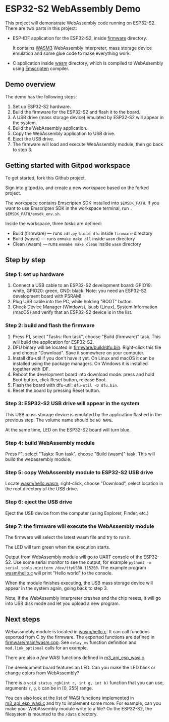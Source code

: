 # ESP32-S2 WebAssembly Demo

This project will demonstrate WebAssembly code running on ESP32-S2. There are two parts in this project:

* ESP-IDF application for the ESP32-S2, inside [firmware](firmware/) directory.

  It contains [WASM3](https://github.com/wasm3/wasm3) WebAssembly interpreter, mass storage device emulation and some glue code to make everything work.

* C application inside [wasm](wasm/) directory, which is compiled to WebAssembly using [Emscripten](https://emscripten.org/docs/introducing_emscripten/about_emscripten.html) compiler.

## Demo overview

The demo has the following steps:

1. Set up ESP32-S2 hardware.
2. Build the firmware for the ESP32-S2 and flash it to the board.
3. A USB drive (mass storage device) emulated by ESP32-S2 will appear in the system.
4. Build the WebAssembly application.
5. Copy the WebAssembly application to USB drive.
6. Eject the USB drive.
7. The firmware will load and execute WebAssembly module, then go back to step 3.

## Getting started with Gitpod workspace

To get started, fork this Github project.

Sign into gitpod.io, and create a new workspace based on the forked project.

The workspace contains Emscripten SDK installed into `$EMSDK_PATH`. If you want to use Emscripten SDK in the workspace terminal, run `. $EMSDK_PATH/emsdk_env.sh`.

Inside the workspace, three _tasks_ are defined:

* Build (firmware) — runs `idf.py build dfu` inside `firmware` directory
* Build (wasm) — runs `emmake make all` inside `wasm` directory
* Clean (wasm) — runs `emmake make clean` inside `wasm` directory

## Step by step

### Step 1: set up hardware

1. Connect a USB cable to an ESP32-S2 development board: GPIO19: white, GPIO20: green, GND: black. Note: you need an ESP32-S2 development board with PSRAM!
2. Plug USB cable into the PC, while holding "BOOT" button.
3. Check Device Manager (Windows), lsusb (Linux), System Information (macOS) and verify that an ESP32-S2 device is in the list.

### Step 2: build and flash the firmware

1. Press F1, select "Tasks: Run task", choose "Build (firmware)" task. This will build the application for ESP32-S2.
2. DFU binary will be located in [firmware/build/dfu.bin](firmware/build/dfu.bin). Right-click this file and choose "Download". Save it somewhere on your computer.
3. Install dfu-util if you don't have it yet. On Linux and macOS it can be installed using the package managers. On Windows it is installed together with IDF.
4. Reboot the development board into download mode: press and hold Boot button, click Reset button, release Boot.
5. Flash the board with dfu-util: `dfu-util -D dfu.bin`.
6. Reset the board by pressing Reset button.

### Step 3: ESP32-S2 USB drive will appear in the system

This USB mass storage device is emulated by the application flashed in the previous step. The volume name should be `NO NAME`.

At the same time, LED on the ESP32-S2 board will turn blue.

### Step 4: build WebAssembly module

Press F1, select "Tasks: Run task", choose "Build (wasm)" task. This will build the webassembly module.

### Step 5: copy WebAssembly module to ESP32-S2 USB drive

Locate [wasm/hello.wasm](wasm/hello.wasm), right-click, choose "Download", select location in the root directory of the USB drive.

### Step 6: eject the USB drive

Eject the USB device from the computer (using Explorer, Finder, etc.)

### Step 7: the firmware will execute the WebAssembly module

The firmware will select the latest wasm file and try to run it.

The LED will turn green when the execution starts.

Output from WebAssembly module will go to UART console of the ESP32-S2. Use some serial monitor to see the output, for example `python3 -m serial.tools.miniterm /dev/ttyUSB0 115200`. The example program [wasm/hello.c](wasm/hello.c) will print "Hello world" to the console.

When the module finishes executing, the USB mass storage device will appear in the system again, going back to step 3.

Note, if the WebAssembly interpreter crashes and the chip resets, it will go into USB disk mode and let you upload a new program.

## Next steps

Webassmebly module is located in [wasm/hello.c](wasm/hello.c). It can call functions exported from C by the firmware. The exported functions are defined in [firmware/main/wasm.cpp](firmware/main/wasm.cpp). See `delay_ms` function definition and `mod.link_optional` calls for an example.

There are also _a few_ WASI functions defined in [m3_api_esp_wasi.c](firmware/components/wasm3/wasm3/platforms/embedded/esp32-idf-wasi/main/m3_api_esp_wasi.c).

The development board features an LED. Can you make the LED blink or change colors from WebAssembly?

There is a `void status_rgb(int r, int g, int b)` function that you can use, arguments `r`, `g`, `b` can be in [0, 255] range.

You can also look at the list of WASI functions implemented in [m3_api_esp_wasi.c](firmware/components/wasm3/wasm3/platforms/embedded/esp32-idf-wasi/main/m3_api_esp_wasi.c) and try to implement some more. For example, can you make your WebAssembly module write to a file? On the ESP32-S2, the filesystem is mounted to the `/data` directory.

